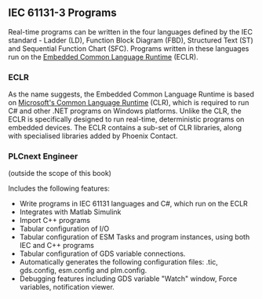 ## IEC 61131-3 Programs

Real-time programs can be written in the four languages defined by the IEC standard - Ladder (LD), Function Block Diagram (FBD), Structured Text (ST) and Sequential Function Chart (SFC). Programs written in these languages run on the [Embedded Common Language Runtime][eclr-info] (ECLR).

### ECLR

As the name suggests, the Embedded Common Language Runtime is based on [Microsoft's Common Language Runtime][clr-info] (CLR), which is required to run C# and other .NET programs on Windows platforms. Unlike the CLR, the ECLR is specifically designed to run real-time, deterministic programs on embedded devices. The ECLR contains a sub-set of CLR libraries, along with specialised libraries added by Phoenix Contact.

### PLCnext Engineer

(outside the scope of this book)

Includes the following features:
- Write programs in IEC 61131 languages and C#, which run on the ECLR
- Integrates with Matlab Simulink
- Import C++ programs
- Tabular configuration of I/O
- Tabular configuration of ESM Tasks and program instances, using both IEC and C++ programs
- Tabular configuration of GDS variable connections.
- Automatically generates the following configuration files: .tic, gds.config, esm.config and plm.config.
- Debugging features including GDS variable "Watch" window, Force variables, notification viewer.

[eclr-info]: https://www.plcnext.help/te/Programming/Csharp/eCLR_Programming_System.htm

[clr-info]: https://docs.microsoft.com/en-us/dotnet/standard/clr

